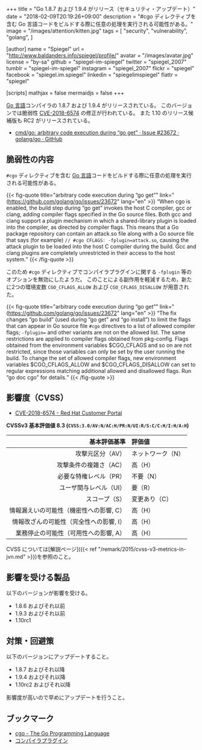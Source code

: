 +++
title = "Go 1.8.7 および 1.9.4 がリリース（セキュリティ・アップデート）"
date = "2018-02-09T20:19:26+09:00"
description = "#cgo ディレクティブを含む Go 言語コードをビルドする際に任意の処理を実行される可能性がある。"
image = "/images/attention/kitten.jpg"
tags = [
  "security",
  "vulnerability",
  "golang",
]

[author]
  name      = "Spiegel"
  url       = "http://www.baldanders.info/spiegel/profile/"
  avatar    = "/images/avatar.jpg"
  license   = "by-sa"
  github    = "spiegel-im-spiegel"
  twitter   = "spiegel_2007"
  tumblr    = "spiegel-im-spiegel"
  instagram = "spiegel_2007"
  flickr    = "spiegel"
  facebook  = "spiegel.im.spiegel"
  linkedin  = "spiegelimspiegel"
  flattr    = "spiegel"

[scripts]
  mathjax = false
  mermaidjs = false
+++

[Go 言語]コンパイラの 1.8.7 および 1.9.4 がリリースされている。
このバージョンでは脆弱性 [CVE-2018-6574] の修正が行われている。
また 1.10 のリリース候補版も RC2 がリリースされている。 

- [cmd/go: arbitrary code execution during “go get” · Issue #23672 · golang/go · GitHub](https://github.com/golang/go/issues/23672)

## 脆弱性の内容

`#cgo` ディレクティブを含む [Go 言語]コードをビルドする際に任意の処理を実行される可能性がある。

{{< fig-quote title="arbitrary code execution during “go get”" link="(https://github.com/golang/go/issues/23672" lang="en" >}}
<q>When cgo is enabled, the build step during “go get” invokes the host C compiler, gcc or clang, adding compiler flags specified in the Go source files. Both gcc and clang support a plugin mechanism in which a shared-library plugin is loaded into the compiler, as directed by compiler flags. This means that a Go package repository can contain an attack.so file along with a Go source file that says (for example) <code>// #cgo CFLAGS: -fplugin=attack.so</code>, causing the attack plugin to be loaded into the host C compiler during the build. Gcc and clang plugins are completely unrestricted in their access to the host system.</q>
{{< /fig-quote >}}

このため `#cgo` ディレクティブでコンパイラプラグインに関する `-fplugin` 等のオプションを無効にしたようだ。
このことによる副作用を軽減するため，新たに2つの環境変数 `CGO_CFLAGS_ALLOW` および `CGO_CFLAGS_DISALLOW` が用意された。

{{< fig-quote title="arbitrary code execution during “go get”" link="(https://github.com/golang/go/issues/23672" lang="en" >}}
<q>The fix changes “go build” (used during “go get” and “go install”) to limit the flags that can appear in Go source file <code>#cgo</code> directives to a list of allowed compiler flags; <code>-fplugin=</code> and other variants are not on the allowed list. The same restrictions are applied to compiler flags obtained from pkg-config. Flags obtained from the environment variables $CGO_CFLAGS and so on are not restricted, since those variables can only be set by the user running the build. To change the set of allowed compiler flags, new environment variables $CGO_CFLAGS_ALLOW and $CGO_CFLAGS_DISALLOW can set to regular expressions matching additional allowed and disallowed flags. Run “go doc cgo” for details.</q>
{{< /fig-quote >}}


## 影響度（CVSS）

- [CVE-2018-6574 - Red Hat Customer Portal](https://access.redhat.com/security/cve/cve-2018-6574)

**CVSSv3 基本評価値 8.3 (`CVSS:3.0/AV:N/AC:H/PR:N/UI:R/S:C/C:H/I:H/A:H`)**

|                            基本評価基準 | 評価値            |
| ---------------------------------------:|:----------------- |
|                        攻撃元区分（AV） | ネットワーク（N） |
|                  攻撃条件の複雑さ（AC） | 高（H）           |
|                  必要な特権レベル（PR） | 不要（N）         |
|                  ユーザ関与レベル（UI） | 要（R）           |
|                           スコープ（S） | 変更あり（C）     |
| 情報漏えいの可能性（機密性への影響, C） | 高（H）           |
| 情報改ざんの可能性（完全性への影響, I） | 高（H）           |
|   業務停止の可能性（可用性への影響, A） | 高（H）           |

CVSS については[解説ページ]({{< ref "/remark/2015/cvss-v3-metrics-in-jvn.md" >}})を参照のこと。

## 影響を受ける製品

以下のバージョンが影響を受ける。

- 1.8.6 およびそれ以前
- 1.9.3 およびそれ以前
- 1.10rc1

## 対策・回避策

以下のバージョンにアップデートすること。

- 1.8.7 およびそれ以降
- 1.9.4 およびそれ以降
- 1.10rc2 およびそれ以降

影響度が高いので早めにアップデートを行うこと。

## ブックマーク

- [cgo - The Go Programming Language](https://golang.org/cmd/cgo/)
- [コンパイラプラグイン](http://www.kotha.net/ghcguide_ja/7.6.2/compiler-plugins.html)

[Go 言語]: https://golang.org/ "The Go Programming Language"
[CVE-2018-6574]: https://cve.mitre.org/cgi-bin/cvename.cgi?name=2018-6574
